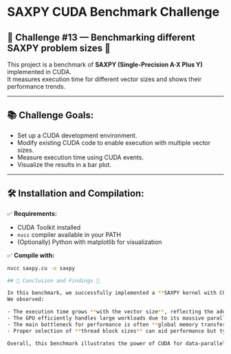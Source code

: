 # SAXPY CUDA Benchmark Challenge

## 🔹 Challenge #13 — Benchmarking different SAXPY problem sizes 🔹

This project is a benchmark of **SAXPY (Single-Precision A∙X Plus Y)** implemented in CUDA.  
It measures execution time for different vector sizes and shows their performance trends.

---

## 📚 Challenge Goals:

- Set up a CUDA development environment.
- Modify existing CUDA code to enable execution with multiple vector sizes.
- Measure execution time using CUDA events.
- Visualize the results in a bar plot.

---

## 🛠 Installation and Compilation:

✅ **Requirements:**

- CUDA Toolkit installed
- `nvcc` compiler available in your PATH
- (Optionally) Python with matplotlib for visualization

✅ **Compile with:**

```bash
nvcc saxpy.cu -o saxpy

## 🔹 Conclusion and Findings 🔹

In this benchmark, we successfully implemented a **SAXPY kernel with CUDA** and measured its execution time across a range of vector sizes.  
We observed:

- The execution time grows **with the vector size**, reflecting the additional computational and memory workloads.
- The GPU efficiently handles large workloads due to its massive parallelism, yielding faster per-element processing.
- The main bottleneck for performance is often **global memory transfer** and not the kernel execution itself.
- Proper selection of **thread block sizes** can aid performance but typically, the main scaling comes from the algorithm’s ability to leverage GPU parallelism.

Overall, this benchmark illustrates the power of CUDA for data-parallel workloads and emphasizes the importance of understanding both kernel execution and memory transfer mechanisms for optimizing performance.
